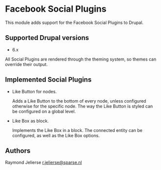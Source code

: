Facebook Social Plugins
=======================
This module adds support for the Facebook Social Plugins to Drupal.

Supported Drupal versions
-------------------------
* 6.x

All Social Plugins are rendered through the theming system, so themes can override their output.

Implemented Social Plugins
--------------------------
*  Like Button for nodes.

   Adds a Like Button to the bottom of every node, unless configured otherwise for the specific node.
   The way the Like Button is styled can be configured on a global level.

*  Like Box as block.

   Implements the Like Box in a block. The connected entity can be configured, as well as the Like Box options.

Authors
-------
Raymond Jelierse <r.jelierse@sparse.nl>